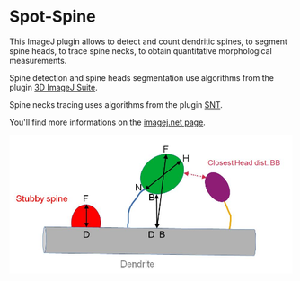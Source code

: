 # Spot-Spine

This ImageJ plugin allows to detect and count dendritic spines, to segment spine heads, to trace spine necks, to obtain quantitative morphological measurements.

Spine detection and spine heads segmentation use algorithms from the plugin [3D ImageJ Suite](https://mcib3d.frama.io/3d-suite-imagej/).

Spine necks tracing uses algorithms from the plugin [SNT](https://imagej.net/plugins/snt/).

You'll find more informations on the [imagej.net page](https://imagej.net/plugins/spot-spine).

![plot](https://github.com/JeffGilles/Spot-Spine/blob/master/spot-spine1.png)
